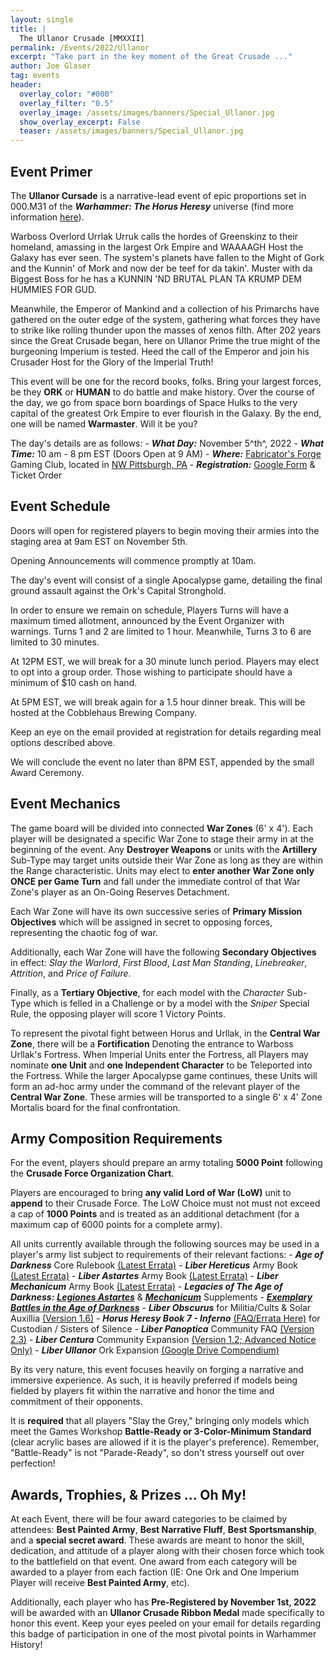 ```yaml
---
layout: single
title: |
  The Ullanor Crusade [MMXXII]
permalink: /Events/2022/Ullanor
excerpt: "Take part in the key moment of the Great Crusade ..." 
author: Joe Glaser
tag: events
header:
  overlay_color: "#000"
  overlay_filter: "0.5"
  overlay_image: /assets/images/banners/Special_Ullanor.jpg
  show_overlay_excerpt: False
  teaser: /assets/images/banners/Special_Ullanor.jpg
---
```


## Event Primer

The **Ullanor Cursade** is a narrative-lead event of epic proportions set in 000.M31 of the ***Warhammer: The Horus Heresy*** universe (find more information [here](https://thehorusheresy.com/)).

Warboss Overlord Urrlak Urruk calls the hordes of Greenskinz to their homeland, amassing in the largest Ork Empire and WAAAAGH Host the Galaxy has ever seen. The system's planets have fallen to the Might of Gork and the Kunnin' of Mork and now der be teef for da takin'. Muster with da Biggest Boss for he has a KUNNIN 'ND BRUTAL PLAN TA KRUMP DEM HUMMIES FOR GUD.

Meanwhile, the Emperor of Mankind and a collection of his Primarchs have gathered on the outer edge of the system, gathering what forces they have to strike like rolling thunder upon the masses of xenos filth. After 202 years since the Great Crusade began, here on Ullanor Prime the true might of the burgeoning Imperium is tested. Heed the call of the Emperor and join his Crusader Host for the Glory of the Imperial Truth!

This event will be one for the record books, folks. Bring your largest forces, be they **ORK** or **HUMAN** to do battle and make history. Over the course of the day, we go from space born boardings of Space Hulks to the very capital of the greatest Ork Empire to ever flourish in the Galaxy. By the end, one will be named **Warmaster**. Will it be you?

The day's details are as follows:
    - ***What Day:*** November 5^th^, 2022
    - ***What Time:*** 10 am - 8 pm EST (Doors Open at 9 AM)
    - ***Where:*** [Fabricator's Forge](https://www.fabricatorsforge.com/) Gaming Club, located in [NW Pittsburgh, PA](https://goo.gl/maps/du8v2eY2vxVW6YPi7)
    - ***Registration:*** [Google Form](https://forms.gle/NDtxESMPQWCXYVbW8) & Ticket Order

## Event Schedule
Doors will open for registered players to begin moving their armies into the staging area at 9am EST on November 5th.

Opening Announcements will commence promptly at 10am.

The day's event will consist of a single Apocalypse game, detailing the final ground assault against the Ork's Capital Stronghold.

In order to ensure we remain on schedule, Players Turns will have a maximum timed allotment, announced by the Event Organizer with warnings. Turns 1 and 2 are limited to 1 hour. Meanwhile, Turns 3 to 6 are limited to 30 minutes.

At 12PM EST, we will break for a 30 minute lunch period. Players may elect to opt into a group order. Those wishing to participate should have a minimum of $10 cash on hand.

At 5PM EST, we will break again for a 1.5 hour dinner break. This will be hosted at the Cobblehaus Brewing Company.

Keep an eye on the email provided at registration for details regarding meal options described above.

We will conclude the event no later than 8PM EST, appended by the small Award Ceremony.

## Event Mechanics
The game board will be divided into connected **War Zones** (6' x 4'). Each player will be designated a specific War Zone to stage their army in at the beginning of the event. Any **Destroyer Weapons** or units with the **Artillery** Sub-Type may target units outside their War Zone as long as they are within the Range characteristic. Units may elect to **enter another War Zone only ONCE per Game Turn** and fall under the immediate control of that War Zone's player as an On-Going Reserves Detachment.

Each War Zone will have its own successive series of **Primary Mission Objectives** which will be assigned in secret to opposing forces, representing the chaotic fog of war.

Additionally, each War Zone will have the following **Secondary Objectives** in effect: *Slay the Warlord*, *First Blood*, *Last Man Standing*, *Linebreaker*, *Attrition*, and *Price of Failure*.

Finally, as a **Tertiary Objective**, for each model with the *Character* Sub-Type which is felled in a Challenge or by a model with the *Sniper* Special Rule, the opposing player will score 1 Victory Points.

To represent the pivotal fight between Horus and Urllak, in the **Central War Zone**, there will be a **Fortification** Denoting the entrance to Warboss Urllak's Fortress. When Imperial Units enter the Fortress, all Players may nominate **one Unit** and **one Independent Character** to be Teleported into the Fortress. While the larger Apocalypse game continues, these Units will form an ad-hoc army under the command of the relevant player of the **Central War Zone**. These armies will be transported to a single 6' x 4' Zone Mortalis board for the final confrontation.

## Army Composition Requirements
For the event, players should prepare an army totaling **5000 Point** following the __Crusade Force Organization Chart__.

Players are encouraged to bring __any valid Lord of War (LoW)__ unit to **append** to their Crusade Force. The LoW Choice must not must not exceed a cap of **1000 Points** and is treated as an additional detachment (for a maximum cap of 6000 points for a complete army).

All units currently available through the following sources may be used in a player's army list subject to requirements of their relevant factions:
    - ***Age of Darkness*** Core Rulebook [(Latest Errata)](https://www.warhammer-community.com/wp-content/uploads/2022/09/7AX0peoK6m7C7uzw.pdf)
    - ***Liber Hereticus*** Army Book [(Latest Errata)](https://www.warhammer-community.com/wp-content/uploads/2022/09/yq5znaB0N5sLyARr.pdf)
    - ***Liber Astartes*** Army Book [(Latest Errata)](https://www.warhammer-community.com/wp-content/uploads/2022/09/yq5znaB0N5sLyARr.pdf)
    - ***Liber Mechanicum*** Army Book [(Latest Errata)](https://www.warhammer-community.com/wp-content/uploads/2022/09/RQ0Pcrm0LJB5BwSG.pdf)
    - ***Legacies of The Age of Darkness:*** [***Legiones Astartes***](https://www.warhammer-community.com/wp-content/uploads/2022/09/RZRGS5ADYjwUb7Ry.pdf) & [***Mechanicum***](https://www.warhammer-community.com/wp-content/uploads/2022/09/WJKYil2FehoZxrD9.pdf) Supplements
    - [***Exemplary Battles in the Age of Darkness***](https://www.warhammer-community.com/wp-content/uploads/2022/09/n10JM7pGRr4EyfIh.pdf)
    - ***Liber Obscurus*** for Militia/Cults & Solar Auxillia [(Version 1.6)](https://drive.google.com/file/d/1kB9J8bAtwBA14Tsrg1EPPNUgiUakaY6X/view?usp=sharing)
    - ***Horus Heresy Book 7 - Inferno*** [(FAQ/Errata Here)](https://whc-cdn.games-workshop.com/wp-content/uploads/2018/07/Horus-Heresy-Custodes-Errata-v1.0.pdf) for Custodian / Sisters of Silence
    - ***Liber Panoptica*** Community FAQ [(Version 2.3)](https://hh-ageofdarkness.itch.io/liberpanoptica)
    - ***Liber Centura*** Community Expansion [(Version 1.2; Advanced Notice Only)](https://hh-ageofdarkness.itch.io/libercentura)
    - ***Liber Ullanor*** Ork Expansion [(Google Drive Compendium)](https://drive.google.com/drive/folders/1TJ7qCjAUKsjJp1aabtTs-Z4oWPBkZf5s?usp=sharing)

By its very nature, this event focuses heavily on forging a narrative and immersive experience. As such, it is heavily preferred if models being fielded by players fit within the narrative and honor the time and commitment of their opponents.

It is **required** that all players "Slay the Grey," bringing only models which meet the Games Workshop **Battle-Ready or 3-Color-Minimum Standard** (clear acrylic bases are allowed if it is the player's preference). Remember, "Battle-Ready" is not "Parade-Ready", so don't stress yourself out over perfection!

## Awards, Trophies, & Prizes … Oh My!
At each Event, there will be four award categories to be claimed by attendees: **Best Painted Army**, **Best Narrative Fluff**, **Best Sportsmanship**, and a **special secret award**. These awards are meant to honor the skill, dedication, and attitude of a player along with their chosen force which took to the battlefield on that event. One award from each category will be awarded to a player from each faction (IE: One Ork and One Imperium Player will receive **Best Painted Army**, etc).

Additionally, each player who has **Pre-Registered by November 1st, 2022** will be awarded with an **Ullanor Crusade Ribbon Medal** made specifically to honor this event. Keep your eyes peeled on your email for details regarding this badge of participation in one of the most pivotal points in Warhammer History!